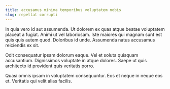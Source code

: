```yaml
---
title: accusamus minima temporibus voluptatem nobis
slug: repellat corrupti
---
```


In quia vero id aut assumenda. Ut dolorem ex quas atque beatae voluptatem placeat a fugiat. Animi ut vel laboriosam. Iste maiores qui magnam sunt est quis quis autem quod. Doloribus id unde. Assumenda natus accusamus reiciendis ex sit.

Odit consequatur ipsam dolorum eaque. Vel et soluta quisquam accusantium. Dignissimos voluptate in atque dolores. Saepe ut quis architecto id provident quis veritatis porro.

Quasi omnis ipsam in voluptatem consequuntur. Eos et neque in neque eos et. Veritatis qui velit alias facilis.
